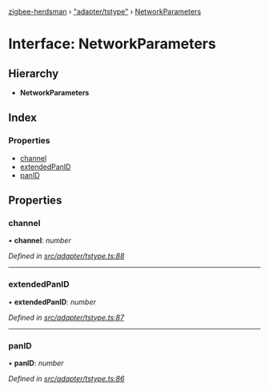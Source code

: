 [zigbee-herdsman](../README.md) › ["adapter/tstype"](../modules/_adapter_tstype_.md) › [NetworkParameters](_adapter_tstype_.networkparameters.md)

# Interface: NetworkParameters

## Hierarchy

* **NetworkParameters**

## Index

### Properties

* [channel](_adapter_tstype_.networkparameters.md#channel)
* [extendedPanID](_adapter_tstype_.networkparameters.md#extendedpanid)
* [panID](_adapter_tstype_.networkparameters.md#panid)

## Properties

###  channel

• **channel**: *number*

*Defined in [src/adapter/tstype.ts:88](https://github.com/Koenkk/zigbee-herdsman/blob/610fe5a/src/adapter/tstype.ts#L88)*

___

###  extendedPanID

• **extendedPanID**: *number*

*Defined in [src/adapter/tstype.ts:87](https://github.com/Koenkk/zigbee-herdsman/blob/610fe5a/src/adapter/tstype.ts#L87)*

___

###  panID

• **panID**: *number*

*Defined in [src/adapter/tstype.ts:86](https://github.com/Koenkk/zigbee-herdsman/blob/610fe5a/src/adapter/tstype.ts#L86)*
